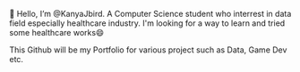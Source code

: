 👋 Hello, I’m @KanyaJbird. A Computer Science student who interrest in data field especially healthcare industry. I'm looking for a way to learn and tried some healthcare works😄

This Github will be my Portfolio for various project such as Data, Game Dev etc.

<!---
KanyaJbird/KanyaJbird is a ✨ special ✨ repository because its `README.md` (this file) appears on your GitHub profile.
You can click the Preview link to take a look at your changes.
--->
